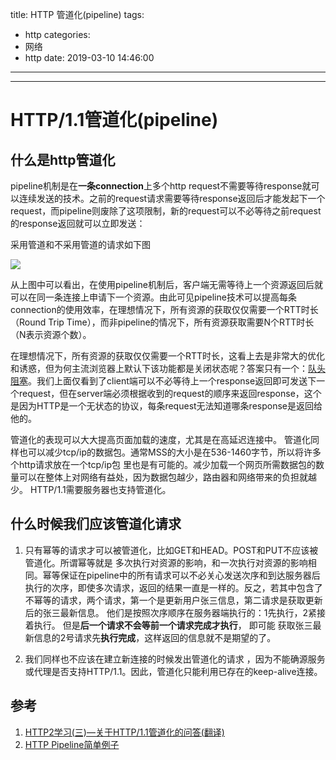 title: HTTP 管道化(pipeline)
tags:
  - http
categories:
  - 网络
  - http
date: 2019-03-10 14:46:00
---
---
# HTTP/1.1管道化(pipeline)

## 什么是http管道化

pipeline机制是在**一条connection**上多个http request不需要等待response就可以连续发送的技术。之前的request请求需要等待response返回后才能发起下一个request，而pipeline则废除了这项限制，新的request可以不必等待之前request的response返回就可以立即发送：

采用管道和不采用管道的请求如下图

![](https://taolove.top/images/pasted-219.png)

从上图中可以看出，在使用pipeline机制后，客户端无需等待上一个资源返回后就可以在同一条连接上申请下一个资源。由此可见pipeline技术可以提高每条connection的使用效率，在理想情况下，所有资源的获取仅仅需要一个RTT时长（Round Trip Time），而非pipeline的情况下，所有资源获取需要N个RTT时长（N表示资源个数）。

在理想情况下，所有资源的获取仅仅需要一个RTT时长，这看上去是非常大的优化和诱惑，但为何主流浏览器上默认下该功能都是关闭状态呢？答案只有一个：[队头阻塞](http://link.zhihu.com/?target=https%3A//en.wikipedia.org/wiki/Head-of-line_blocking)。我们上面仅看到了client端可以不必等待上一个response返回即可发送下一个request，但在server端必须根据收到的request的顺序来返回response，这个是因为HTTP是一个无状态的协议，每条request无法知道哪条response是返回给他的。

管道化的表现可以大大提高页面加载的速度，尤其是在高延迟连接中。 管道化同样也可以减少tcp/ip的数据包。通常MSS的大小是在536-1460字节，所以将许多个http请求放在一个tcp/ip包 里也是有可能的。减少加载一个网页所需数据包的数量可以在整体上对网络有益处，因为数据包越少，路由器和网络带来的负担就越少。 HTTP/1.1需要服务器也支持管道化。
<!-- more -->

## 什么时候我们应该管道化请求

1. 只有幂等的请求才可以被管道化，比如GET和HEAD。POST和PUT不应该被管道化。所谓幂等就是 多次执行对资源的影响，和一次执行对资源的影响相同。幂等保证在pipeline中的所有请求可以不必关心发送次序和到达服务器后执行的次序，即使多次请求，返回的结果一直是一样的。反之，若其中包含了不幂等的请求，两个请求，第一个是更新用户张三信息，第二请求是获取更新后的张三最新信息。 他们是按照次序顺序在服务器端执行的：1先执行，2紧接着执行。 但是**后一个请求不会等前一个请求完成才执行**， 即可能 获取张三最新信息的2号请求先**执行完成**，这样返回的信息就不是期望的了。

2. 我们同样也不应该在建立新连接的时候发出管道化的请求 ，因为不能确源服务或代理是否支持HTTP/1.1。因此，管道化只能利用已存在的keep-alive连接。



## 参考

1. [HTTP2学习(三)—关于HTTP/1.1管道化的问答(翻译)](https://imjiaolong.cn/post/http-pipelining.html)
2. [HTTP Pipeline简单例子](http://910216.com/archives/http_pipeline_note1.html)